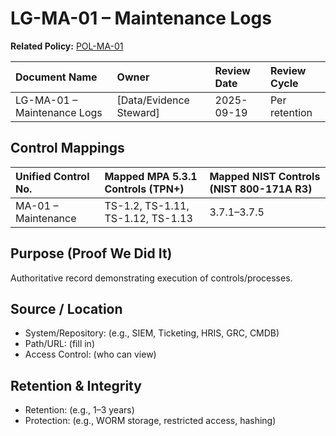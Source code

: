 # LG-MA-01 – Maintenance Logs

**Related Policy:** [POL-MA-01](../policies/POL-MA-01_*.md)

| Document Name | Owner | Review Date | Review Cycle |
| :---- | :---- | :---- | :---- |
| LG-MA-01 – Maintenance Logs | [Data/Evidence Steward] | 2025-09-19 | Per retention |

## Control Mappings
| Unified Control No. | Mapped MPA 5.3.1 Controls (TPN+) | Mapped NIST Controls (NIST 800-171A R3) |
| :---- | :---- | :---- |
| MA-01 – Maintenance | TS-1.2, TS-1.11, TS-1.12, TS-1.13 | 3.7.1–3.7.5 |

## Purpose (Proof We Did It)
Authoritative record demonstrating execution of controls/processes.

## Source / Location
- System/Repository: (e.g., SIEM, Ticketing, HRIS, GRC, CMDB)
- Path/URL: (fill in)
- Access Control: (who can view)

## Retention & Integrity
- Retention: (e.g., 1–3 years)
- Protection: (e.g., WORM storage, restricted access, hashing)

